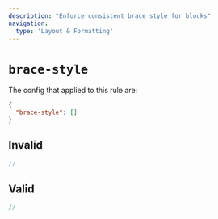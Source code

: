 ```yaml
---
description: "Enforce consistent brace style for blocks"
navigation:
  type: 'Layout & Formatting'
---
```


# `brace-style`

The config that applied to this rule are:

```json
{
  "brace-style": []
}
```

## Invalid

```js invalid
//
```

## Valid

```js valid
//
```
  